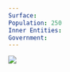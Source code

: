 ```yaml
---
Surface: 
Population: 250
Inner Entities: 
Government:
---
```



![](https://i.imgur.com/QqQlQlK.jpeg)

